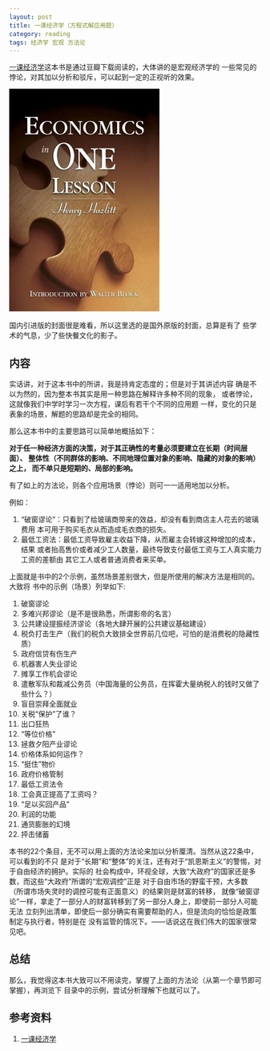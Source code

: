 ```yaml
---
layout: post
title: 一课经济学（方程式解应用题）
category: reading
tags: 经济学 宏观 方法论
---
```


[一课经济学][一课经济学]这本书是通过豆瓣下载阅读的，大体讲的是宏观经济学的
一些常见的悖论，对其加以分析和驳斥，可以起到一定的正视听的效果。

![economics](/assets/images/yikejingjixue.jpg)

国内引进版的封面很是难看，所以这里选的是国外原版的封面，总算是有了
些学术的气息，少了些快餐文化的影子。


## 内容

实话讲，对于这本书中的所讲，我是持肯定态度的；但是对于其讲述内容
确是不以为然的，因为整本书其实是用一种思路在解释许多种不同的现象，
或者悖论，这就像我们中学时学习一次方程，课后有若干个不同的应用题
一样，变化的只是表象的场景，解题的思路却是完全的相同。

那么这本书中的主要思路可以简单地概括如下：

**对于任一种经济方面的决策，对于其正确性的考量必须要建立在长期（时间层面）、
整体性（不同群体的影响、不同地理位置对象的影响、隐藏的对象的影响）之上，
而不单只是短期的、局部的影响。**

有了如上的方法论，则各个应用场景（悖论）则可一一适用地加以分析。

例如：

1. “破窗谬论”：只看到了给玻璃商带来的效益，却没有看到商店主人花去的玻璃费用
本可用于购买毛衣从而造成毛衣商的损失。
2. 最低工资法：最低工资导致雇主收益下降，从而雇主会转嫁这种增加的成本，结果
或者抬高售价或者减少工人数量，最终导致支付最低工资与工人真实能力工资的差额由
其它工人或者普通消费者来买单。

上面就是书中的2个示例，虽然场景差别很大，但是所使用的解决方法是相同的。大致将
书中的示例（场景）列举如下:

1. 破窗谬论
2. 多难兴邦谬论（是不是很熟悉，所谓影帝的名言）
3. 公共建设提振经济谬论（各地大肆开展的公共建议基础建设）
4. 税负打击生产（我们的税负大致排全世界前几位吧，可怕的是消费税的隐藏性质）
5. 政府信贷有伤生产
6. 机器害人失业谬论
7. 摊享工作机会谬论
8. 遣散军队和裁减公务员（中国海量的公务员，在挥霍大量纳税人的钱时又做了些什么？）
9. 盲目崇拜全面就业
10. 关税“保护”了谁？
11. 出口狂热
12. “等位价格”
13. 拯救夕阳产业谬论
14. 价格体系如何运作？
15. “挺住”物价
16. 政府价格管制
17. 最低工资法令
18. 工会真正提高了工资吗？
19. “足以买回产品”
20. 利润的功能
21. 通货膨胀的幻境
22. 抨击储蓄

本书的22个条目，无不可以用上面的方法论来加以分析厘清。当然从这22条中，可以看到的不只
是对于“长期”和“整体”的关注，还有对于“凯恩斯主义”的警惕，对于自由经济的拥护。实际的
社会构成中，环视全球，大致“大政府”的国家还是多数，而这些“大政府”所谓的“宏观调控”正是
对于自由市场的野蛮干预，大多数（所谓市场失灵时的调控可能有正面意义）的结果则是财富的转移，
就像“破窗谬论”一样，拿走了一部分人的财富转移到了另一部分人身上，即使前一部分人可能无法
立刻列出清单，即使后一部分确实有需要帮助的人，但是流向的恰恰是政策制定与执行者，特别是在
没有监管的情况下。——话说这在我们伟大的国家很常见吧。

## 总结

那么，我觉得这本书大致可以不用读完，掌握了上面的方法论（从第一个章节即可掌握），再浏览下
目录中的示例，尝试分析理解下也就可以了。




## 参考资料
1. [一课经济学][一课经济学]


[一课经济学]: http://book.douban.com/subject/3225979/

